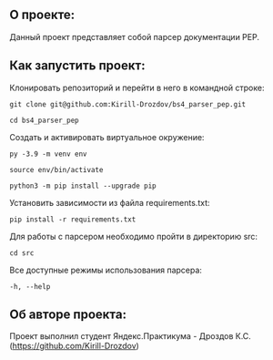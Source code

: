 ## О проекте:

Данный проект представляет собой парсер документации PEP.

## Как запустить проект:

Клонировать репозиторий и перейти в него в командной строке:

```
git clone git@github.com:Kirill-Drozdov/bs4_parser_pep.git
```

```
cd bs4_parser_pep
```

Cоздать и активировать виртуальное окружение:

```
py -3.9 -m venv env
```

```
source env/bin/activate
```

```
python3 -m pip install --upgrade pip
```

Установить зависимости из файла requirements.txt:

```
pip install -r requirements.txt
```

Для работы с парсером необходимо пройти в директорию src:

```
cd src
```

Все доступные режимы использования парсера:

```
-h, --help
```

## Об авторе проекта:
Проект выполнил студент Яндекс.Практикума -
Дроздов К.С. (https://github.com/Kirill-Drozdov)
